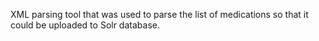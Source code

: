 XML parsing tool that was used to parse the list of medications so that it could be uploaded to Solr database.
